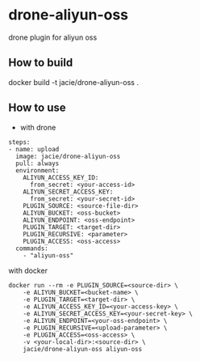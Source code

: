 # drone-aliyun-oss
drone plugin for aliyun oss

## How to build
docker build -t jacie/drone-aliyun-oss .

## How to use

- with drone

```
steps:
- name: upload
  image: jacie/drone-aliyun-oss
  pull: always
  environment:
    ALIYUN_ACCESS_KEY_ID:
      from_secret: <your-access-id>
    ALIYUN_SECRET_ACCESS_KEY:
      from_secret: <your-secret-id>
    PLUGIN_SOURCE: <source-file-dir>
    ALIYUN_BUCKET: <oss-bucket>
    ALIYUN_ENDPOINT: <oss-endpoint>
    PLUGIN_TARGET: <target-dir>
    PLUGIN_RECURSIVE: <parameter>
    PLUGIN_ACCESS: <oss-access>
  commands:
    - "aliyun-oss"
```

with docker
```
docker run --rm -e PLUGIN_SOURCE=<source-dir> \
    -e ALIYUN_BUCKET=<bucket-name> \
    -e PLUGIN_TARGET=<target-dir> \
    -e ALIYUN_ACCESS_KEY_ID=<your-access-key> \
    -e ALIYUN_SECRET_ACCESS_KEY=<your-secret-key> \
    -e ALIYUN_ENDPOINT=<your-oss-endpoint> \
    -e PLUGIN_RECURSIVE=<upload-parameter> \
    -e PLUGIN_ACCESS=<oss-access> \
    -v <your-local-dir>:<source-dir> \
    jacie/drone-aliyun-oss aliyun-oss
```